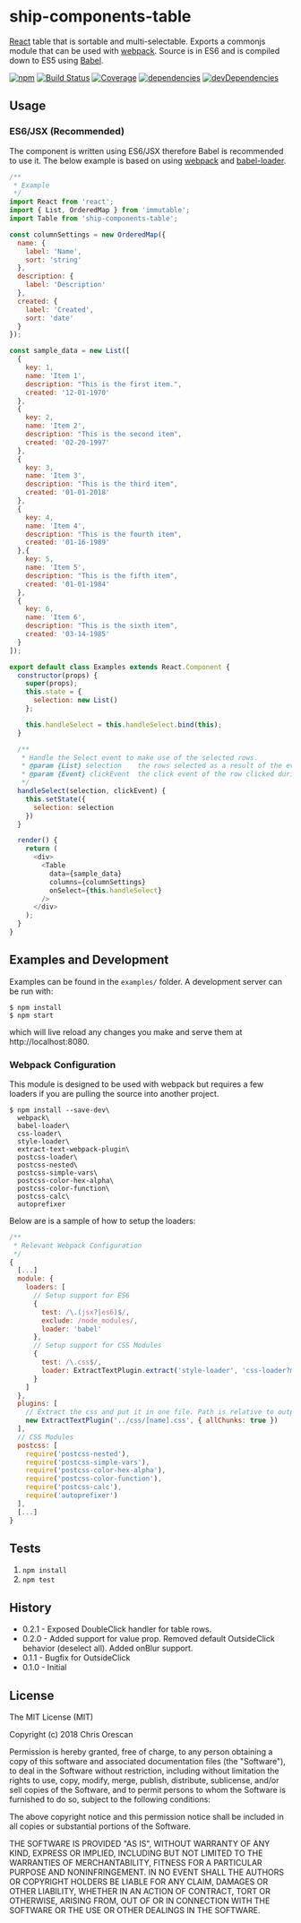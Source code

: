 # ship-components-table
[React](http://facebook.github.io/react/) table that is sortable and multi-selectable. Exports a commonjs module that can be used with [webpack](http://webpack.github.io/). Source is in ES6 and is compiled down to ES5 using [Babel](https://babeljs.io/).

[![npm](https://img.shields.io/npm/v/ship-components-table.svg)](https://www.npmjs.com/package/ship-components-table)
[![Build Status](http://img.shields.io/travis/ship-components/ship-components-table/master.svg?style=flat)](https://travis-ci.org/ship-components/ship-components-table)
[![Coverage](http://img.shields.io/coveralls/ship-components/ship-components-table.svg?style=flat)](https://coveralls.io/github/ship-components/ship-components-table)
[![dependencies](https://img.shields.io/david/ship-components/ship-components-table.svg?style=flat)](https://david-dm.org/ship-components/ship-components-table)
[![devDependencies](https://img.shields.io/david/dev/ship-components/ship-components-table.svg?style=flat)](https://david-dm.org/ship-components/ship-components-table?type=dev)

## Usage

### ES6/JSX (Recommended)
The component is written using ES6/JSX therefore Babel is recommended to use it. The below example is based on using [webpack](http://webpack.github.io/) and [babel-loader](https://github.com/babel/babel-loader).
```js
/**
 * Example
 */
import React from 'react';
import { List, OrderedMap } from 'immutable';
import Table from 'ship-components-table';

const columnSettings = new OrderedMap({
  name: {
    label: 'Name',
    sort: 'string'
  },
  description: {
    label: 'Description'
  },
  created: {
    label: 'Created',
    sort: 'date'
  }
});

const sample_data = new List([
  {
    key: 1,
    name: 'Item 1',
    description: "This is the first item.",
    created: '12-01-1970'
  },
  {
    key: 2,
    name: 'Item 2',
    description: "This is the second item",
    created: '02-20-1997'
  },
  {
    key: 3,
    name: 'Item 3',
    description: "This is the third item",
    created: '01-01-2018'
  },
  {
    key: 4,
    name: 'Item 4',
    description: "This is the fourth item",
    created: '01-16-1989'
  },{
    key: 5,
    name: 'Item 5',
    description: "This is the fifth item",
    created: '01-01-1984'
  },
  {
    key: 6,
    name: 'Item 6',
    description: "This is the sixth item",
    created: '03-14-1985'
  }
]);

export default class Examples extends React.Component {
  constructor(props) {
    super(props);
    this.state = {
      selection: new List()
    };

    this.handleSelect = this.handleSelect.bind(this);
  }

  /**
   * Handle the Select event to make use of the selected rows.
   * @param {List} selection    the rows selected as a result of the event.
   * @param {Event} clickEvent  the click event of the row clicked during the selection.
   */
  handleSelect(selection, clickEvent) {
    this.setState({
      selection: selection
    })
  }

  render() {
    return (
      <div>
        <Table
          data={sample_data}
          columns={columnSettings}
          onSelect={this.handleSelect}
        />        
      </div>
    );
  }
}
```

## Examples and Development
Examples can be found in the `examples/` folder. A development server can be run with:

```shell
$ npm install
$ npm start
```

which will live reload any changes you make and serve them at http://localhost:8080.

### Webpack Configuration
This module is designed to be used with webpack but requires a few loaders if you are pulling the source into another project.

```shell
$ npm install --save-dev\
  webpack\
  babel-loader\
  css-loader\
  style-loader\
  extract-text-webpack-plugin\
  postcss-loader\
  postcss-nested\
  postcss-simple-vars\
  postcss-color-hex-alpha\
  postcss-color-function\
  postcss-calc\
  autoprefixer
```

Below are is a sample of how to setup the loaders:

```js
/**
 * Relevant Webpack Configuration
 */
{
  [...]
  module: {
    loaders: [
      // Setup support for ES6
      {
        test: /\.(jsx?|es6)$/,
        exclude: /node_modules/,
        loader: 'babel'
      },
      // Setup support for CSS Modules
      {
        test: /\.css$/,
        loader: ExtractTextPlugin.extract('style-loader', 'css-loader?modules&importLoaders=1&localIdentName=[name]__[local]___[hash:base64:5]!postcss-loader')
      }
    ]
  },
  plugins: [
    // Extract the css and put it in one file. Path is relative to output path
    new ExtractTextPlugin('../css/[name].css', { allChunks: true })
  ],
  // CSS Modules
  postcss: [
    require('postcss-nested'),
    require('postcss-simple-vars'),
    require('postcss-color-hex-alpha'),
    require('postcss-color-function'),
    require('postcss-calc'),
    require('autoprefixer')
  ],
  [...]
}
```

## Tests
1. `npm install`
2. `npm test`

## History
* 0.2.1 - Exposed DoubleClick handler for table rows.
* 0.2.0 - Added support for value prop. Removed default OutsideClick behavior (deselect all). Added onBlur support.
* 0.1.1 - Bugfix for OutsideClick
* 0.1.0 - Initial

## License
The MIT License (MIT)

Copyright (c) 2018 Chris Orescan

Permission is hereby granted, free of charge, to any person obtaining a copy
of this software and associated documentation files (the "Software"), to deal
in the Software without restriction, including without limitation the rights
to use, copy, modify, merge, publish, distribute, sublicense, and/or sell
copies of the Software, and to permit persons to whom the Software is
furnished to do so, subject to the following conditions:

The above copyright notice and this permission notice shall be included in all
copies or substantial portions of the Software.

THE SOFTWARE IS PROVIDED "AS IS", WITHOUT WARRANTY OF ANY KIND, EXPRESS OR
IMPLIED, INCLUDING BUT NOT LIMITED TO THE WARRANTIES OF MERCHANTABILITY,
FITNESS FOR A PARTICULAR PURPOSE AND NONINFRINGEMENT. IN NO EVENT SHALL THE
AUTHORS OR COPYRIGHT HOLDERS BE LIABLE FOR ANY CLAIM, DAMAGES OR OTHER
LIABILITY, WHETHER IN AN ACTION OF CONTRACT, TORT OR OTHERWISE, ARISING FROM,
OUT OF OR IN CONNECTION WITH THE SOFTWARE OR THE USE OR OTHER DEALINGS IN THE
SOFTWARE.
